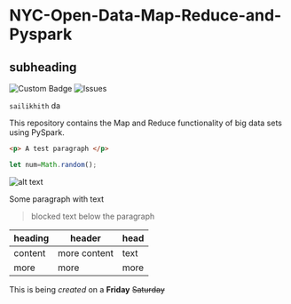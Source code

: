 # NYC-Open-Data-Map-Reduce-and-Pyspark
## subheading
![Custom Badge](https://img.shields.io/badge/Sai%20Likhith-NYC%20Open%20Data-Green)
![Issues](https://img.shields.io/github/issues/SaiLikhith7/NYC_Open_Data-Map-Reduce-and-Pyspark)


`sailikhith` da

This repository contains the Map and Reduce functionality of big data sets using PySpark.


```html
<p> A test paragraph </p>


```

```javascript
let num=Math.random();
```

![alt text](https://pbs.twimg.com/profile_images/1157035760085684224/iuxTnT5g_400x400.jpg)

    
Some paragraph with text
> blocked text below the paragraph

| heading | header | head| 
| --- | --- | ---|
|content | more content | text| 
| more | more | more |


This is being *created* on a **Friday**  ~~Saturday~~


